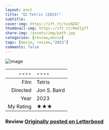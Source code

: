 ```yaml
---
layout: post
title: "🎞️ Tetris (2023)"
subtitle:
cover-img: https://ift.tt/tusNZA7
thumbnail-img: https://ift.tt/Hm2Ig7f
share-img: /assets/img/path.jpg
categories: [review,movie]
tags: [movie, review,"2023"]
comments: false
---
```


![image](https://a.ltrbxd.com/resized/film-poster/6/4/9/1/8/8/649188-tetris-0-600-0-900-crop.jpg?v=e337f04260)


----|----
--: | :--
Film | Tetris
Directed | Jon S. Baird
Year | 2023
My Rating | ★★★

### Review [Originally posted on Letterboxd](https://ift.tt/kL6xK2Z)